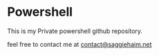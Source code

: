 # Powershell
This is my Private powershell github repository.

feel free to contact me at contact@saggiehaim.net
